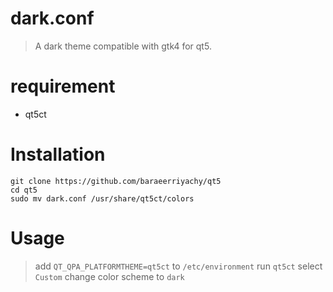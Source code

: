 # dark.conf
> A dark theme compatible with gtk4 for qt5.
# requirement
- qt5ct
# Installation 
```
git clone https://github.com/baraeerriyachy/qt5
cd qt5
sudo mv dark.conf /usr/share/qt5ct/colors
```
# Usage
> add `QT_QPA_PLATFORMTHEME=qt5ct` to `/etc/environment`
> run `qt5ct`
> select `Custom`
> change color scheme to `dark`

